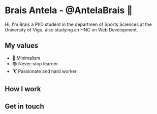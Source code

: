 # Brais Antela - @AntelaBrais 👋

Hi, I'm Brais a PhD student in the departmen of Sports Sciences at the University of Vigo, also studying an HNC on Web Development.

## My values

- 🗻 Minimalism
- 📚 Never-stop learner
- 🏋️ Passionate and hard worker

## How I work

## Get in touch
